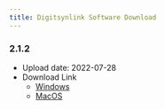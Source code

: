 ```yaml
---
title: Digitsynlink Software Download
---
```


### 2.1.2 

- Upload date: 2022-07-28
- Download Link
    - [Windows](https://static.wirecat.net/digitsynlink/DigisynLink-2.1.2-en_64bit.exe) 
    - [MacOS](https://static.wirecat.net/digitsynlink/DigitsynLink-2.1.2-en.dmg)